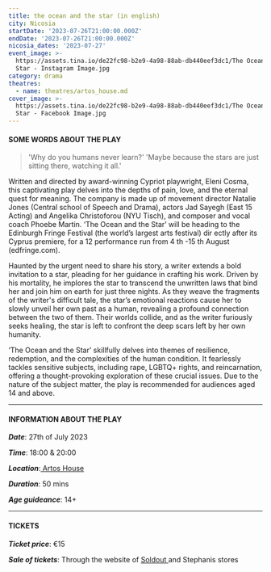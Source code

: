```yaml
---
title: the ocean and the star (in english)
city: Nicosia
startDate: '2023-07-26T21:00:00.000Z'
endDate: '2023-07-26T21:00:00.000Z'
nicosia_dates: '2023-07-27'
event_image: >-
  https://assets.tina.io/de22fc98-b2e9-4a98-88ab-db440eef3dc1/The Ocean and the
  Star - Instagram Image.jpg
category: drama
theatres:
  - name: theatres/artos_house.md
cover_image: >-
  https://assets.tina.io/de22fc98-b2e9-4a98-88ab-db440eef3dc1/The Ocean and the
  Star - Facebook Image.jpg
---
```


#### SOME WORDS ABOUT THE PLAY

> 'Why do you humans never learn?'
> 'Maybe because the stars are just sitting there, watching it all.'

Written and directed by award-winning Cypriot playwright, Eleni Cosma, this captivating play delves into
the depths of pain, love, and the eternal quest for meaning. The company is made up of movement
director Natalie Jones (Central school of Speech and Drama), actors Jad Sayegh (East 15 Acting) and
Angelika Christoforou (NYU Tisch), and composer and vocal coach Phoebe Martin.	‘The Ocean and the
Star’ will be heading to the	Edinburgh Fringe Festival	(the world’s largest arts festival) dir	ectly after its
Cyprus premiere, for a 12 performance run from 4	th -15 th August (edfringe.com).

Haunted by the urgent need to share his story, a writer extends a bold invitation to a star, pleading for her guidance in crafting his work. Driven by his mortality, he implores the star to transcend the unwritten laws that bind her and join him on earth for just three nights. As they weave the fragments of the
writer's difficult tale, the	star’s emotional reactions cause her to slowly	unveil her own past as a human,
revealing a profound connection between the two of them. Their worlds collide, and as the writer
furiously seeks healing, the star is left to confront the deep scars left by her own humanity.

‘The Ocean and the Star’	skillfully delves into themes of resilience, redemption, and the complexities of
the human condition. It fearlessly tackles sensitive subjects, including rape, LGBTQ+ rights, and
reincarnation, offering a thought-provoking exploration of these crucial issues. Due to the nature of the
subject matter, the play is recommended for audiences aged 14 and above.

***

#### INFORMATION ABOUT THE PLAY

***Date***: 27th of July 2023

***Time***: 18:00 & 20:00

***Location***:[ Artos House](?#map "")

***Duration***: 50 mins

***Age guideance***: 14+

***

#### TICKETS

***Ticket price***: €15

***Sale of tickets***: Through the website of [Soldout ](https://www.soldoutticketbox.com/the-ocean-and-the-star-artos-house-jul-2023/?lang=el "")and Stephanis stores
